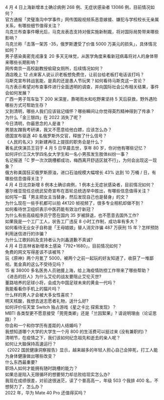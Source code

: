 4 月 4 日上海新增本土确诊病例 268 例、无症状感染者 13086 例，目前情况如何？  
官方通报「灵璧渔沟中学事件」网传围殴视频系恶意嫁接、嫌犯与学校校长无亲属关系，有哪些细节值得关注？  
乌克兰布查事件曝光后，马克龙表态支持对俄实施新制裁，将对国际局势带来哪些影响？  
乌克兰称「击落一架苏 -35，俄罗斯遭受了价值 5000 万美元的损失」，具体情况如何？  
男子感染奥密克戎康复 20 多天无味觉，从医学角度来看新冠病毒将对人的身体带来哪些长期影响？  
网传南京一高校副教授偷窥女厕所，后续情况如何？  
酒店晚上 12 点来客人说认识老板想免费住，让前台给老板打电话该打吗？  
马斯克宣布转战氢能，是真的还是愚人节玩笑？如何看待马斯克这一言论？  
乌方表示希望对布查事件进行全面透明的调查，并向国际社会公布相关结果，事件会如何发展？  
广西一男子驾车坠下 200 米深崖，靠喝雨水和吃野果坚持 5 天后获救，野外遇险哪些方式可帮助生存？  
又到清明，哪些人我们应该铭记缅怀？哪些瞬间让你觉得英烈精神得到了传承？  
为什么「金三银四」在 2022 消失了呢？  
今日清明，你最思念的人是谁？  
男朋友蹭我考研课，我又不愿意给他白嫖，应该怎么办？  
德国宣布驱逐 40 名俄罗斯外交官，释放了什么信号？  
《人民的名义》刘新建再往上提拔的职务会是什么？  
著名武侠演员王羽于 4 月 5 日早晨去世，享年 80 岁，你对他有哪些记忆？  
如何评价江汉大学四名女大学生和一名小男孩发生肢体纠纷一事？  
名记报道「C 罗一次次跳槽都成功，梅西离开舒适区就不行」，为何会出现这一现象？  
俄方称美国狂买俄罗斯原油，进口石油规模大幅增长 43% 达到 10 万桶 / 日，有哪些信息值得关注？  
4 月 4 日北京新增 8 例本土确诊病例，1 例本土无症状感染者，目前情况如何？  
塞尔维亚现任总统武契奇宣布在首轮总统选举中胜出，有哪些信息值得关注？  
如何写一篇「男主把女主当替身，然后发现自己也是替身」的文？  
为什么现在一些手机都可以拍 4K120 帧视频了，很多专业相机却做不到？  
如何看待世卫组织表示中医药能有效治疗新冠？  
为什么有些高级程序员宁愿在国内 35 岁被辞退，也不愿意去国外工作?  
如果我是一个工厂工人，状告工厂违反 8 小时工作制，成功率有多大？  
如何看待无业女子自称是「王母娘娘」替人消灾诈骗 487 万获刑 15 年？怎样预防利用迷信进行的诈骗？  
为什么江歌妈妈及支持者认为刘鑫道歉不真诚?  
4 月 4 日吉林省新增本土感染「792+1680」，目前情况如何？  
免费的网文写得差该不该被骂？  
玩《原神》两个月氪了 5000，被两个之前一起玩的好友知道了，收获了一堆鄙视。氪金真的这么不受待见吗？  
15 省 38000 多名医务人员驰援上海，给上海疫情防控工作带来了哪些帮助？  
《进击的巨人》为什么艾伦的战友要阻止艾伦灭世?  
董路培养的足球小将，会成为中国足球未来的黄金一代吗？  
我能看看你手机上的猫片吗？  
什么样的男人才会被大多女性喜欢？  
明天核酸，我想去送志愿者礼物，送什么好?  
如何评价任天堂 Switch 独占游戏《星之卡比 探索发现》？  
MBTI 各类型更不愿意接受「莞莞类卿」还是「兰因絮果」? 请说明理由（论证思路）?  
你会和一个和你学历有差距的人结婚吗？  
我想知道哪个大学的大学生一个月 800 的生活费可以挺过来 (没有兼职的)？  
清明节，在疫情之下，我们该如何纪念祖先和逝去的亲人呢？  
如何让大脑保持高速运行？  
《2022 国民健康洞察报告》显示，越来越多的年轻人担心自己会猝死，打工人能为身体健康做出哪些改变？  
什么东西最重要?  
职场人如何才能拥有随时跳槽的能力？  
如果总是陷入无限循环的想要努力却总败给现实怎么办?  
我现在成绩很差，对前途很迷茫，读了个普高高一，年级 503 个我排 400 名，不想努力了，怎么办？  
2022 年，华为 Mate 40 Pro 还值得买吗？  
